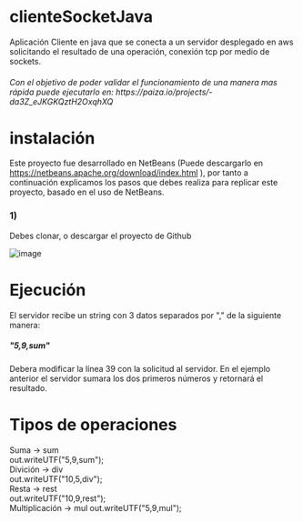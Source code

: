 # clienteSocketJava
Aplicación Cliente en java que se conecta a un servidor desplegado en aws solicitando el resultado de una operación, conexión tcp por medio de sockets.
<h6>Con el objetivo de poder validar el funcionamiento de una manera mas rápida puede ejecutarlo en: https://paiza.io/projects/-da3Z_eJKGKQztH2OxqhXQ</h6>

<h1>instalación</h1>

Este proyecto fue desarrollado en NetBeans (Puede descargarlo en https://netbeans.apache.org/download/index.html ), por tanto a continuación explicamos los pasos que debes realiza para replicar este proyecto, basado en el uso de NetBeans.

<h3>1)</h3> Debes clonar, o descargar el proyecto de Github

![image](https://user-images.githubusercontent.com/43093044/131438949-203d9b82-df87-4088-8dcd-bf31f576e93e.png)


<h1>Ejecución</h1>

El servidor recibe un string con 3 datos separados por "," de la siguiente manera:
<h5>"5,9,sum"</h5>

Debera modificar la línea 39 con la solicitud al servidor.
En el ejemplo anterior el servidor sumara los dos primeros números y retornará el resultado.

<h1>Tipos de operaciones</h1>

Suma -> sum
</br>
out.writeUTF("5,9,sum");
</br>
Divición -> div
</br>
out.writeUTF("10,5,div");
</br>
Resta -> rest
</br>
out.writeUTF("10,9,rest");
</br>
Multiplicación -> mul   out.writeUTF("5,9,mul");
